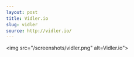 ```yaml
---
layout: post
title: Vidler.io
slug: vidler
source: http://vidler.io/
---
```


<img src="/screenshots/vidler.png" alt=Vidler.io">
